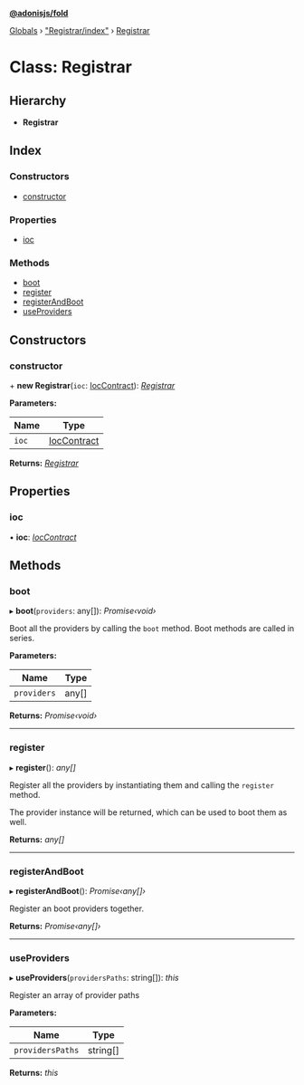 **[@adonisjs/fold](../README.md)**

[Globals](../README.md) › ["Registrar/index"](../modules/_registrar_index_.md) › [Registrar](_registrar_index_.registrar.md)

# Class: Registrar

## Hierarchy

* **Registrar**

## Index

### Constructors

* [constructor](_registrar_index_.registrar.md#constructor)

### Properties

* [ioc](_registrar_index_.registrar.md#ioc)

### Methods

* [boot](_registrar_index_.registrar.md#boot)
* [register](_registrar_index_.registrar.md#register)
* [registerAndBoot](_registrar_index_.registrar.md#registerandboot)
* [useProviders](_registrar_index_.registrar.md#useproviders)

## Constructors

###  constructor

\+ **new Registrar**(`ioc`: [IocContract](../interfaces/_contracts_index_.ioccontract.md)): *[Registrar](_registrar_index_.registrar.md)*

**Parameters:**

Name | Type |
------ | ------ |
`ioc` | [IocContract](../interfaces/_contracts_index_.ioccontract.md) |

**Returns:** *[Registrar](_registrar_index_.registrar.md)*

## Properties

###  ioc

• **ioc**: *[IocContract](../interfaces/_contracts_index_.ioccontract.md)*

## Methods

###  boot

▸ **boot**(`providers`: any[]): *Promise‹void›*

Boot all the providers by calling the `boot` method.
Boot methods are called in series.

**Parameters:**

Name | Type |
------ | ------ |
`providers` | any[] |

**Returns:** *Promise‹void›*

___

###  register

▸ **register**(): *any[]*

Register all the providers by instantiating them and
calling the `register` method.

The provider instance will be returned, which can be used
to boot them as well.

**Returns:** *any[]*

___

###  registerAndBoot

▸ **registerAndBoot**(): *Promise‹any[]›*

Register an boot providers together.

**Returns:** *Promise‹any[]›*

___

###  useProviders

▸ **useProviders**(`providersPaths`: string[]): *this*

Register an array of provider paths

**Parameters:**

Name | Type |
------ | ------ |
`providersPaths` | string[] |

**Returns:** *this*